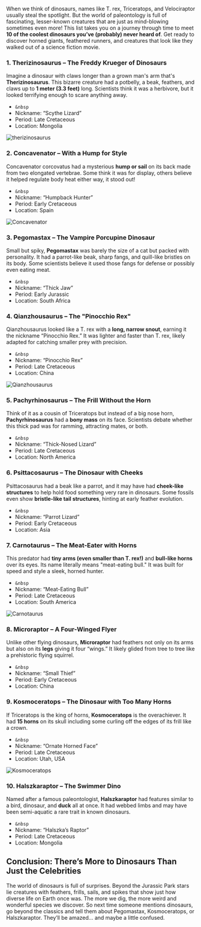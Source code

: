 When we think of dinosaurs, names like T. rex, Triceratops, and Velociraptor usually steal the spotlight. But the world of paleontology is full of fascinating, lesser-known creatures that are just as mind-blowing sometimes even more!
This list takes you on a journey through time to meet **10 of the coolest dinosaurs you’ve (probably) never heard of**. Get ready to discover horned giants, feathered runners, and creatures that look like they walked out of a science fiction movie.

### 1. Therizinosaurus – The Freddy Krueger of Dinosaurs

Imagine a dinosaur with claws longer than a grown man's arm that's **Therizinosaurus**. This bizarre creature had a potbelly, a beak, feathers, and claws up to **1 meter (3.3 feet)** long. Scientists think it was a herbivore, but it looked terrifying enough to scare anything away.

- `&nbsp`
- Nickname: “Scythe Lizard”
- Period: Late Cretaceous
- Location: Mongolia

![therizinosaurus](https://cdn.zmescience.com/wp-content/uploads/2024/03/Therizinosaurus_Tylocephale__Adasaurus-ABelov2014.jpg)

### 2. Concavenator – With a Hump for Style

Concavenator corcovatus had a mysterious **hump or sail** on its back made from two elongated vertebrae. Some think it was for display, others believe it helped regulate body heat either way, it stood out!

- `&nbsp`
- Nickname: “Humpback Hunter”
- Period: Early Cretaceous
- Location: Spain

![Concavenator](https://encrypted-tbn0.gstatic.com/images?q=tbn:ANd9GcTECs0CYKP4AHFGmHmGcYF_gj75apzsdGPm0w&s)

### 3. Pegomastax – The Vampire Porcupine Dinosaur

Small but spiky, **Pegomastax** was barely the size of a cat but packed with personality. It had a parrot-like beak, sharp fangs, and quill-like bristles on its body. Some scientists believe it used those fangs for defense or possibly even eating meat.

- `&nbsp`
- Nickname: “Thick Jaw”
- Period: Early Jurassic
- Location: South Africa

### 4. Qianzhousaurus – The "Pinocchio Rex"

Qianzhousaurus looked like a T. rex with a **long, narrow snout**, earning it the nickname “Pinocchio Rex.” It was lighter and faster than T. rex, likely adapted for catching smaller prey with precision.

- `&nbsp`
- Nickname: “Pinocchio Rex”
- Period: Late Cretaceous
- Location: China

![Qianzhousaurus](https://pbs.twimg.com/media/E9LIipKWUAEYHdi.jpg:large)

### 5. Pachyrhinosaurus – The Frill Without the Horn

Think of it as a cousin of Triceratops but instead of a big nose horn, **Pachyrhinosaurus** had a **bony mass** on its face. Scientists debate whether this thick pad was for ramming, attracting mates, or both.

- `&nbsp`
- Nickname: “Thick-Nosed Lizard”
- Period: Late Cretaceous
- Location: North America

### 6. Psittacosaurus – The Dinosaur with Cheeks

Psittacosaurus had a beak like a parrot, and it may have had **cheek-like structures** to help hold food something very rare in dinosaurs. Some fossils even show **bristle-like tail structures**, hinting at early feather evolution.

- `&nbsp`
- Nickname: “Parrot Lizard”
- Period: Early Cretaceous
- Location: Asia

### 7. Carnotaurus – The Meat-Eater with Horns

This predator had **tiny arms (even smaller than T. rex!)** and **bull-like horns** over its eyes. Its name literally means "meat-eating bull." It was built for speed and style a sleek, horned hunter.

- `&nbsp`
- Nickname: “Meat-Eating Bull”
- Period: Late Cretaceous
- Location: South America

![Carnotaurus](https://i.natgeofe.com/n/5b0b2346-5994-41ee-a0ff-fec15d8671a4/Carnotaurus.jpg)

### 8. Microraptor – A Four-Winged Flyer

Unlike other flying dinosaurs, **Microraptor** had feathers not only on its arms but also on its **legs** giving it four “wings.” It likely glided from tree to tree like a prehistoric flying squirrel.

- `&nbsp`
- Nickname: “Small Thief”
- Period: Early Cretaceous
- Location: China

### 9. Kosmoceratops – The Dinosaur with Too Many Horns

If Triceratops is the king of horns, **Kosmoceratops** is the overachiever. It had **15 horns** on its skull including some curling off the edges of its frill like a crown.

- `&nbsp`
- Nickname: “Ornate Horned Face”
- Period: Late Cretaceous
- Location: Utah, USA

![Kosmoceratops](https://encrypted-tbn0.gstatic.com/images?q=tbn:ANd9GcTmTwbBWAlIFg1o7QfSSCfiEuJcAR1dz3NI2Q&s)

### 10. Halszkaraptor – The Swimmer Dino

Named after a famous paleontologist, **Halszkaraptor** had features similar to a bird, dinosaur, and **duck** all at once. It had webbed limbs and may have been semi-aquatic a rare trait in known dinosaurs.

- `&nbsp`
- Nickname: “Halszka’s Raptor”
- Period: Late Cretaceous
- Location: Mongolia

## Conclusion: There’s More to Dinosaurs Than Just the Celebrities

The world of dinosaurs is full of surprises. Beyond the Jurassic Park stars lie creatures with feathers, frills, sails, and spikes that show just how diverse life on Earth once was. The more we dig, the more weird and wonderful species we discover.
So next time someone mentions dinosaurs, go beyond the classics and tell them about Pegomastax, Kosmoceratops, or Halszkaraptor. They’ll be amazed… and maybe a little confused.
